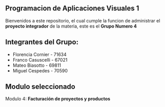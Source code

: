 ## Programacion de Aplicaciones Visuales 1

Bienvenidos a este repositorio, el cual cumple la funcion de administrar el **proyecto integrador** de la materia, este es el **Grupo Numero 4**
 
Integrantes del Grupo:
--
- Florencia Cornier - 71634
- Franco Casuscelli - 67021
- Mateo Biasotto - 69811
- Miguel Cespedes - 70590

**Modulo seleccionado**
--
Modulo 4: **Facturación de proyectos y productos**
